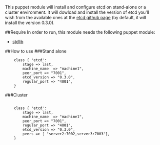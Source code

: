 This puppet module will install and configure etcd on stand-alone or a cluster environment.
It will dowload and install the version of etcd you'll wish  from the available ones at the [etcd github page](https://github.com/coreos/etcd/releases) (by default, it will install the version 0.3.0).

##Require
In order to run, this module needs the following puppet module:
* [stdlib](https://github.com/puppetlabs/puppetlabs-stdlib)

##How to use
###Stand alone

```
    class { 'etcd':
        stage => last,
        machine_name  => "machine1",
        peer_port => "7001",
    	etcd_version => "0.3.0",
        regular_port => "4001",
    }
```

###Cluster

```

    class { 'etcd':
        stage => last,
        machine_name  => "machine1",
        peer_port => "7001",
        regular_port => "4001",
    	etcd_version => "0.3.0",
        peers => [ "server2:7002,server3:7003"],
    }
```

